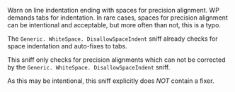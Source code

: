 Warn on line indentation ending with spaces for precision alignment.
WP demands tabs for indentation.  In rare cases, spaces for precision alignment can be
intentional and acceptable, but more often than not, this is a typo. 

The `Generic. WhiteSpace. DisallowSpaceIndent` sniff already checks for space indentation
and auto-fixes to tabs. 

This sniff only checks for precision alignments which can not be corrected by the
`Generic. WhiteSpace. DisallowSpaceIndent` sniff. 

As this may be intentional, this sniff explicitly does *NOT* contain a fixer.